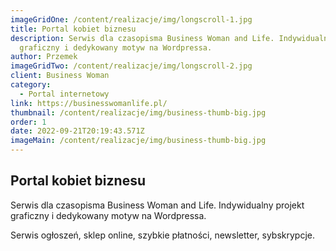```yaml
---
imageGridOne: /content/realizacje/img/longscroll-1.jpg
title: Portal kobiet biznesu
description: Serwis dla czasopisma Business Woman and Life. Indywidualny projekt
  graficzny i dedykowany motyw na Wordpressa.
author: Przemek
imageGridTwo: /content/realizacje/img/longscroll-2.jpg
client: Business Woman
category:
  - Portal internetowy
link: https://businesswomanlife.pl/
thumbnail: /content/realizacje/img/business-thumb-big.jpg
order: 1
date: 2022-09-21T20:19:43.571Z
imageMain: /content/realizacje/img/business-thumb-big.jpg
---
```


## Portal kobiet biznesu

Serwis dla czasopisma Business Woman and Life. Indywidualny projekt graficzny i dedykowany motyw na Wordpressa. 

Serwis ogłoszeń, sklep online, szybkie płatności, newsletter, sybskrypcje.


